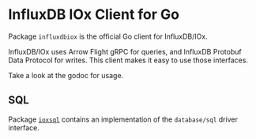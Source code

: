 # InfluxDB IOx Client for Go

Package `influxdbiox` is the official Go client for InfluxDB/IOx.

InfluxDB/IOx uses Arrow Flight gRPC for queries, and InfluxDB Protobuf Data Protocol for writes.
This client makes it easy to use those interfaces.

Take a look at the godoc for usage.

## SQL

Package [`ioxsql`](ioxsql) contains an implementation of the `database/sql` driver interface.
